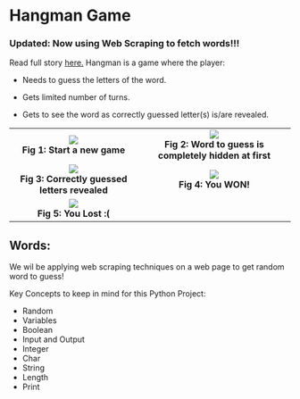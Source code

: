 # Hangman Game

### Updated: Now using Web Scraping to fetch words!!!  

Read full story <a href="https://tanishkblog2020.wordpress.com/2020/11/23/the-hangman-game-using-a-little-bit-of-web-scraping-and-physics/">here.</a>
Hangman is a game where the player:

* Needs to guess the letters of the word.

* Gets limited number of turns.

* Gets to see the word as correctly guessed letter(s) is/are revealed.

<table border=0>
  <tr>
    <td align="center">
      <img src="https://user-images.githubusercontent.com/32167236/97106632-f5faa500-16e8-11eb-9b3e-47a97d2019ff.png"><br/>
      <b><figcaption>Fig 1: Start a new game</figcaption></b>
    </td>
    <td align="center">
      <img src="https://user-images.githubusercontent.com/32167236/97106660-1591cd80-16e9-11eb-8057-6236c60d6e34.png"><br/>
      <b><figcaption>Fig 2: Word to guess is completely hidden at first</figcaption></b>
    </td>
  </tr>
  <tr>
    <td align="center">
      <img src="https://user-images.githubusercontent.com/32167236/97106690-2e9a7e80-16e9-11eb-89bd-f7c8988125f2.png"><br/>
      <b><figcaption>Fig 3: Correctly guessed letters revealed</figcaption></b>
    </td>
    <td align="center">
      <img src="https://user-images.githubusercontent.com/32167236/97106706-3e19c780-16e9-11eb-86ef-580e437c8cea.png"><br/>
      <b><figcaption>Fig 4: You WON!</figcaption></b>
    </td>
  </tr>
   <tr>
    <td align="center">
      <img src="https://user-images.githubusercontent.com/32167236/97106720-4eca3d80-16e9-11eb-9931-e9a7f89140e4.png"><br/>
      <b><figcaption>Fig 5: You Lost :(</figcaption></b>
    </td>
  </tr>
</table>

## Words:
We wil be applying web scraping techniques on a web page to get random word to guess!


Key Concepts to keep in mind for this Python Project:
* Random
* Variables
* Boolean
* Input and Output
* Integer
* Char
* String
* Length
* Print
